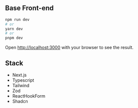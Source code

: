 ## Base Front-end

```bash
npm run dev
# or
yarn dev
# or
pnpm dev
```

Open [http://localhost:3000](http://localhost:3000) with your browser to see the result.

## Stack

- Next.js
- Typescript
- Tailwind
- Zod
- ReactHookForm
- Shadcn
